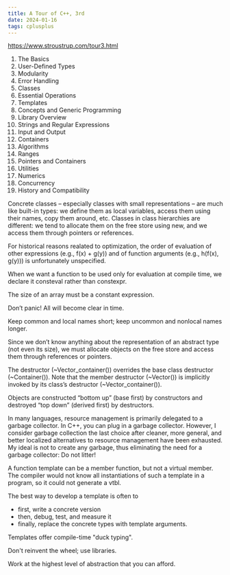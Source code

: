 ```yaml
---
title: A Tour of C++, 3rd
date: 2024-01-16
tags: cplusplus
---
```


<https://www.stroustrup.com/tour3.html>

1. The Basics
2. User-Defined Types
3. Modularity
4. Error Handling
5. Classes
6. Essential Operations
7. Templates
8. Concepts and Generic Programming
9. Library Overview
10. Strings and Regular Expressions
11. Input and Output
12. Containers
13. Algorithms
14. Ranges
15. Pointers and Containers
16. Utilities
17. Numerics
18. Concurrency
19. History and Compatibility

Concrete classes – especially classes with small representations – are much like built-in types: we define them as local variables, access them using their names, copy them around, etc. Classes in class hierarchies are different: we tend to allocate them on the free store using new, and we access them through pointers or references.

For historical reasons realated to optimization, the order of evaluation of other expressions (e.g., f(x) + g(y)) and of function arguments (e.g., h(f(x), g(y))) is unfortunately unspecified.

When we want a function to be used only for evaluation at compile time, we declare it consteval rather than constexpr.

The size of an array must be a constant expression.

Don’t panic! All will become clear in time.

Keep common and local names short; keep uncommon and nonlocal names longer.

Since we don’t know anything about the representation of an abstract type (not even its size), we must allocate objects on the free store and access them through references or pointers.

The destructor (\~Vector_container()) overrides the base class destructor (\~Container()). Note that the member destructor (\~Vector()) is implicitly invoked by its class’s destructor (\~Vector_container()).

Objects are constructed “bottom up” (base first) by constructors and destroyed “top down” (derived first) by destructors.

In many languages, resource management is primarily delegated to a garbage collector. In C++, you can plug in a garbage collector. However, I consider garbage collection the last choice after cleaner, more general, and better localized alternatives to resource management have been exhausted. My ideal is not to create any garbage, thus eliminating the need for a garbage collector: Do not litter!

A function template can be a member function, but not a virtual member. The compiler would not know all instantiations of such a template in a program, so it could not generate a vtbl.

The best way to develop a template is often to
- first, write a concrete version
- then, debug, test, and measure it
- finally, replace the concrete types with template arguments.

Templates offer compile-time "duck typing".

Don't reinvent the wheel; use libraries.

Work at the highest level of abstraction that you can afford.
